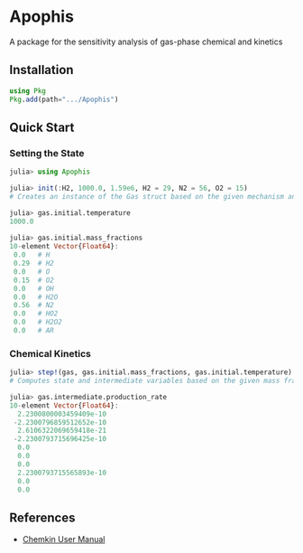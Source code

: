 # Apophis
A package for the sensitivity analysis of gas-phase chemical and kinetics

## Installation
```julia
using Pkg
Pkg.add(path=".../Apophis")
```
## Quick Start
### Setting the State
```julia
julia> using Apophis

julia> init(:H2, 1000.0, 1.59e6, H2 = 29, N2 = 56, O2 = 15)
# Creates an instance of the Gas struct based on the given mechanism and initial conditions

julia> gas.initial.temperature
1000.0
 
julia> gas.initial.mass_fractions
10-element Vector{Float64}:
 0.0   # H
 0.29  # H2
 0.0   # O
 0.15  # O2
 0.0   # OH
 0.0   # H2O
 0.56  # N2
 0.0   # HO2
 0.0   # H2O2
 0.0   # AR
```
### Chemical Kinetics
```julia
julia> step!(gas, gas.initial.mass_fractions, gas.initial.temperature)
# Computes state and intermediate variables based on the given mass fractions and temperature

julia> gas.intermediate.production_rate
10-element Vector{Float64}:
  2.2300800003459409e-10
 -2.2300796859512652e-10
  2.6106322069659418e-21
 -2.2300793715696425e-10
  0.0
  0.0
  0.0
  2.2300793715565893e-10
  0.0
  0.0
```
## References
- [Chemkin User Manual](https://www3.nd.edu/~powers/ame.60636/chemkin2000.pdf)

